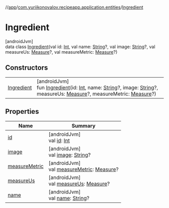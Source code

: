 //[app](../../../index.md)/[com.yuriikonovalov.recipeapp.application.entities](../index.md)/[Ingredient](index.md)

# Ingredient

[androidJvm]\
data class [Ingredient](index.md)(val id: [Int](https://kotlinlang.org/api/latest/jvm/stdlib/kotlin/-int/index.html), val name: [String](https://kotlinlang.org/api/latest/jvm/stdlib/kotlin/-string/index.html)?, val image: [String](https://kotlinlang.org/api/latest/jvm/stdlib/kotlin/-string/index.html)?, val measureUs: [Measure](../-measure/index.md)?, val measureMetric: [Measure](../-measure/index.md)?)

## Constructors

| | |
|---|---|
| [Ingredient](-ingredient.md) | [androidJvm]<br>fun [Ingredient](-ingredient.md)(id: [Int](https://kotlinlang.org/api/latest/jvm/stdlib/kotlin/-int/index.html), name: [String](https://kotlinlang.org/api/latest/jvm/stdlib/kotlin/-string/index.html)?, image: [String](https://kotlinlang.org/api/latest/jvm/stdlib/kotlin/-string/index.html)?, measureUs: [Measure](../-measure/index.md)?, measureMetric: [Measure](../-measure/index.md)?) |

## Properties

| Name | Summary |
|---|---|
| [id](id.md) | [androidJvm]<br>val [id](id.md): [Int](https://kotlinlang.org/api/latest/jvm/stdlib/kotlin/-int/index.html) |
| [image](image.md) | [androidJvm]<br>val [image](image.md): [String](https://kotlinlang.org/api/latest/jvm/stdlib/kotlin/-string/index.html)? |
| [measureMetric](measure-metric.md) | [androidJvm]<br>val [measureMetric](measure-metric.md): [Measure](../-measure/index.md)? |
| [measureUs](measure-us.md) | [androidJvm]<br>val [measureUs](measure-us.md): [Measure](../-measure/index.md)? |
| [name](name.md) | [androidJvm]<br>val [name](name.md): [String](https://kotlinlang.org/api/latest/jvm/stdlib/kotlin/-string/index.html)? |

